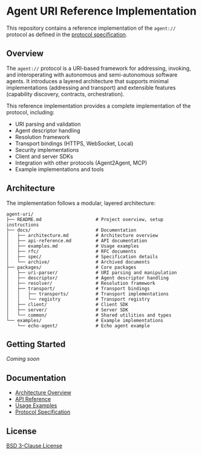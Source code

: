 # Agent URI Reference Implementation

This repository contains a reference implementation of the `agent://` protocol as defined in the [protocol specification](docs/rfc/draft-narvaneni-agent-uri-00.md).

## Overview

The `agent://` protocol is a URI-based framework for addressing, invoking, and interoperating with autonomous and semi-autonomous software agents. It introduces a layered architecture that supports minimal implementations (addressing and transport) and extensible features (capability discovery, contracts, orchestration).

This reference implementation provides a complete implementation of the protocol, including:

- URI parsing and validation
- Agent descriptor handling
- Resolution framework
- Transport bindings (HTTPS, WebSocket, Local)
- Security implementations
- Client and server SDKs
- Integration with other protocols (Agent2Agent, MCP)
- Example implementations and tools

## Architecture

The implementation follows a modular, layered architecture:

```
agent-uri/
├── README.md                    # Project overview, setup instructions
├── docs/                        # Documentation
│   ├── architecture.md          # Architecture overview
│   ├── api-reference.md         # API documentation
│   ├── examples.md              # Usage examples
│   ├── rfc/                     # RFC documents
│   ├── spec/                    # Specification details
│   └── archive/                 # Archived documents
├── packages/                    # Core packages
│   ├── uri-parser/              # URI parsing and manipulation
│   ├── descriptor/              # Agent descriptor handling
│   ├── resolver/                # Resolution framework
│   ├── transport/               # Transport bindings
│   │   ├── transports/          # Transport implementations
│   │   └── registry             # Transport registry
│   ├── client/                  # Client SDK
│   ├── server/                  # Server SDK
│   └── common/                  # Shared utilities and types
└── examples/                    # Example implementations
    └── echo-agent/              # Echo agent example
```

## Getting Started

*Coming soon*

## Documentation

- [Architecture Overview](docs/architecture.md)
- [API Reference](docs/api-reference.md)
- [Usage Examples](docs/examples.md)
- [Protocol Specification](docs/rfc/draft-narvaneni-agent-uri-00.md)

## License

[BSD 3-Clause License](./LICENSE)
